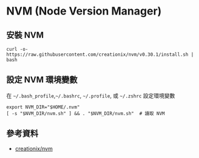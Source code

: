 # NVM (Node Version Manager)

## 安裝 NVM

```shell
curl -o- https://raw.githubusercontent.com/creationix/nvm/v0.30.1/install.sh | bash
```

## 設定 NVM 環境變數

在 `~/.bash_profile`,`~/.bashrc`, `~/.profile`, 或 `~/.zshrc` 設定環境變數

```shell
export NVM_DIR="$HOME/.nvm"
[ -s "$NVM_DIR/nvm.sh" ] && . "$NVM_DIR/nvm.sh"  # 讀取 NVM
```

## 參考資料
* [creationix/nvm](https://github.com/creationix/nvm)